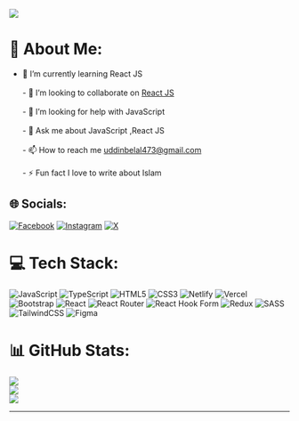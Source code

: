 [![](https://visitcount.itsvg.in/api?id=coderBelal&icon=5&color=5)](https://visitcount.itsvg.in)
# 💫 About Me:
- 🌱 I’m currently learning React JS<br><br>- 👯 I’m looking to collaborate on [React JS](https://github.com/coderBelal/news-app1.git)<br><br>- 🤝 I’m looking for help with JavaScript<br><br>- 💬 Ask me about JavaScript ,React JS<br><br>- 📫 How to reach me uddinbelal473@gmail.com<br><br>- ⚡ Fun fact  I love to write about Islam


## 🌐 Socials:
[![Facebook](https://img.shields.io/badge/Facebook-%231877F2.svg?logo=Facebook&logoColor=white)](https://facebook.com/devbelal10) [![Instagram](https://img.shields.io/badge/Instagram-%23E4405F.svg?logo=Instagram&logoColor=white)](https://instagram.com/belaluddin632) [![X](https://img.shields.io/badge/X-black.svg?logo=X&logoColor=white)](https://x.com/coderbelal29) 

# 💻 Tech Stack:
![JavaScript](https://img.shields.io/badge/javascript-%23323330.svg?style=for-the-badge&logo=javascript&logoColor=%23F7DF1E) ![TypeScript](https://img.shields.io/badge/typescript-%23007ACC.svg?style=for-the-badge&logo=typescript&logoColor=white) ![HTML5](https://img.shields.io/badge/html5-%23E34F26.svg?style=for-the-badge&logo=html5&logoColor=white) ![CSS3](https://img.shields.io/badge/css3-%231572B6.svg?style=for-the-badge&logo=css3&logoColor=white) ![Netlify](https://img.shields.io/badge/netlify-%23000000.svg?style=for-the-badge&logo=netlify&logoColor=#00C7B7) ![Vercel](https://img.shields.io/badge/vercel-%23000000.svg?style=for-the-badge&logo=vercel&logoColor=white) ![Bootstrap](https://img.shields.io/badge/bootstrap-%238511FA.svg?style=for-the-badge&logo=bootstrap&logoColor=white) ![React](https://img.shields.io/badge/react-%2320232a.svg?style=for-the-badge&logo=react&logoColor=%2361DAFB) ![React Router](https://img.shields.io/badge/React_Router-CA4245?style=for-the-badge&logo=react-router&logoColor=white) ![React Hook Form](https://img.shields.io/badge/React%20Hook%20Form-%23EC5990.svg?style=for-the-badge&logo=reacthookform&logoColor=white) ![Redux](https://img.shields.io/badge/redux-%23593d88.svg?style=for-the-badge&logo=redux&logoColor=white) ![SASS](https://img.shields.io/badge/SASS-hotpink.svg?style=for-the-badge&logo=SASS&logoColor=white) ![TailwindCSS](https://img.shields.io/badge/tailwindcss-%2338B2AC.svg?style=for-the-badge&logo=tailwind-css&logoColor=white) ![Figma](https://img.shields.io/badge/figma-%23F24E1E.svg?style=for-the-badge&logo=figma&logoColor=white)
# 📊 GitHub Stats:
![](https://github-readme-stats.vercel.app/api?username=coderBelal&theme=radical&hide_border=false&include_all_commits=true&count_private=true)<br/>
![](https://github-readme-streak-stats.herokuapp.com/?user=coderBelal&theme=radical&hide_border=false)<br/>
![](https://github-readme-stats.vercel.app/api/top-langs/?username=coderBelal&theme=radical&hide_border=false&include_all_commits=true&count_private=true&layout=compact)

---


<!-- Proudly created with GPRM ( https://gprm.itsvg.in ) -->
